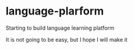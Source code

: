 # language-plarform
Starting to build language learning platform 

It is not going to be easy, but I hope I will make it



